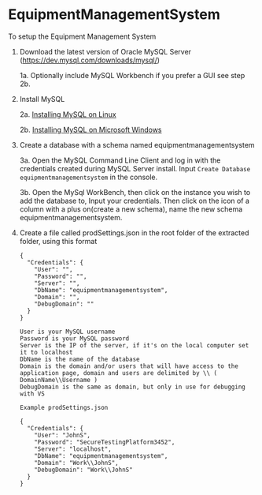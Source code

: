 # EquipmentManagementSystem


To setup the Equipment Management System

1. Download the latest version of Oracle MySQL Server (https://dev.mysql.com/downloads/mysql/)
  
    1a. Optionally include MySQL Workbench if you prefer a GUI see step 2b.

2. Install MySQL
  
    2a. <a href="http://dev.mysql.com/doc/refman/5.6/en/linux-installation.html" target="_blank">Installing MySQL on Linux</a>

    2b. <a href="http://dev.mysql.com/doc/refman/5.6/en/windows-installation.html" target="_blank">Installing MySQL on Microsoft Windows</a>

3. Create a database with a schema named equipmentmanagementsystem
  
    3a. Open the MySQL Command Line Client and log in with the credentials created during MySQL Server install.
      Input `Create Database equipmentmanagementsystem` in the console.
  
    3b. Open the MySql WorkBench, then click on the instance you wish to add the database to, Input your credentials.
      Then click on the icon of a column with a plus on(create a new schema), name the new schema equipmentmanagementsystem.
      
4.  Create a file called prodSettings.json in the root folder of the extracted folder, using this format
    ```
    {
      "Credentials": {
        "User": "",
        "Password": "",
        "Server": "",
        "DbName": "equipmentmanagementsystem",
        "Domain": "",
        "DebugDomain": ""
      }
    }
    ```
    
    ```
    User is your MySQL username
    Password is your MySQL password
    Server is the IP of the server, if it's on the local computer set it to localhost
    DbName is the name of the database
    Domain is the domain and/or users that will have access to the application page, domain and users are delimited by \\ ( DomainName\\Username )
    DebugDomain is the same as domain, but only in use for debugging with VS
    ```
    
    `Example prodSettings.json`
    
    ```
    {
      "Credentials": {
        "User": "JohnS",
        "Password": "SecureTestingPlatform3452",
        "Server": "localhost",
        "DbName": "equipmentmanagementsystem",
        "Domain": "Work\\JohnS",
        "DebugDomain": "Work\\JohnS"
      }
    }
    ```
